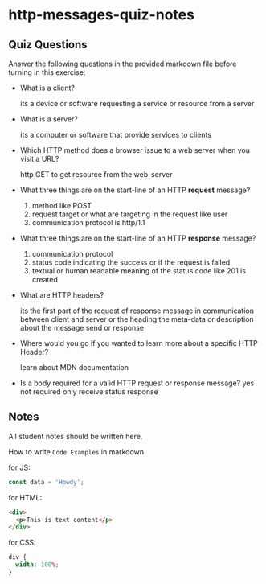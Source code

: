 # http-messages-quiz-notes

## Quiz Questions

Answer the following questions in the provided markdown file before turning in this exercise:

- What is a client?

  its a device or software requesting a service or resource from a server

- What is a server?

  its a computer or software that provide services to clients

- Which HTTP method does a browser issue to a web server when you visit a URL?

  http GET to get resource from the web-server

- What three things are on the start-line of an HTTP **request** message?

  <method> <protocol> <request target>

  1. method like POST
  2. request target or what are targeting in the request like user
  3. communication protocol is http/1.1

- What three things are on the start-line of an HTTP **response** message?

  <protocol> <status code> <status text>

  1. communication protocol
  2. status code indicating the success or if the request is failed
  3. textual or human readable meaning of the status code like 201 is created

- What are HTTP headers?

  its the first part of the request of response message in communication between
  client and server or the heading
  the meta-data or description about the message send or response

- Where would you go if you wanted to learn more about a specific HTTP Header?

  learn about MDN documentation

- Is a body required for a valid HTTP request or response message?
  yes not required only receive status response

## Notes

All student notes should be written here.

How to write `Code Examples` in markdown

for JS:

```javascript
const data = 'Howdy';
```

for HTML:

```html
<div>
  <p>This is text content</p>
</div>
```

for CSS:

```css
div {
  width: 100%;
}
```

